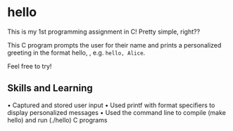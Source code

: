 # hello

This is my 1st programming assignment in C! Pretty simple, right??

This C program prompts the user for their name and prints a personalized greeting in the format hello, <name>, e.g. `hello, Alice`.

Feel free to try!

## Skills and Learning
•	Captured and stored user input
•	Used printf with format specifiers to display personalized messages
•	Used the command line to compile (make hello) and run (./hello) C programs
